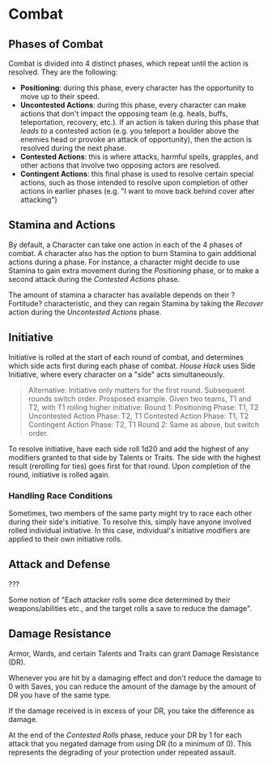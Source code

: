 # Combat

## Phases of Combat

Combat is divided into 4 distinct phases, which repeat until the action is resolved. They are the following:

* **Positioning**: during this phase, every character has the opportunity to move up to their speed.
* **Uncontested Actions**: during this phase, every character can make actions that don't impact the opposing team (e.g. heals, buffs, teleportation, recovery, etc.). If an action is taken during this phase that _leads to_ a contested action (e.g. you teleport a boulder above the enemies head or provoke an attack of opportunity), then the action is resolved during the next phase.
* **Contested Actions**: this is where attacks, harmful spells, grapples, and other actions that involve two opposing actors are resolved.
* **Contingent Actions**: this final phase is used to resolve certain special actions, such as those intended to resolve upon completion of other actions in earlier phases (e.g. "I want to move back behind cover after attacking")

## Stamina and Actions

By default, a Character can take one action in each of the 4 phases of combat. A character also has the option to burn Stamina to gain additional actions during a phase. For instance, a character might decide to use Stamina to gain extra movement during the _Positioning_ phase, or to make a second attack during the _Contested Actions_ phase.

The amount of stamina a character has available depends on their ?Fortitude? characteristic, and they can regain Stamina by taking the _Recover_ action during the _Uncontested Actions_ phase.

## Initiative

Initiative is rolled at the start of each round of combat, and determines which side acts first during each phase of combat. _House Hack_ uses Side Initiative, where every character on a "side" acts simultaneously.

> Alternative: Initiative only matters for the first round. Subsequent rounds switch order.
> Prosposed example. Given two teams, T1 and T2, with T1 rolling higher initiative:
> Round 1:
>   Positioning Phase: T1, T2
>   Uncontested Action Phase: T2, T1
>   Contested Action Phase: T1, T2
>   Contingent Action Phase: T2, T1
>  Round 2: Same as above, but switch order.  

To resolve initiative, have each side roll 1d20 and add the highest of any modifiers granted to that side by Talents or Traits. The side with the highest result (rerolling for ties) goes first for that round. Upon completion of the round, initiative is rolled again.

### Handling Race Conditions

Sometimes, two members of the same party might try to race each other during their side's initiative. To resolve this, simply have anyone involved rolled individual initiative. In this case, individual's initiative modifiers are applied to their own initiative rolls.

## Attack and Defense

???

Some notion of "Each attacker rolls some dice determined by their weapons/abilities etc., and the target rolls a save to reduce the damage".

## Damage Resistance

Armor, Wards, and certain Talents and Traits can grant Damage Resistance (DR).

Whenever you are hit by a damaging effect and don't reduce the damage to 0 with Saves, you can reduce the amount of the damage by the amount of DR you have of the same type.

If the damage received is in excess of your DR, you take the difference as damage.

At the end of the _Contested Rolls_ phase, reduce your DR by 1 for each attack that you negated damage from using DR (to a minimum of 0). This represents the degrading of your protection under repeated assault.

